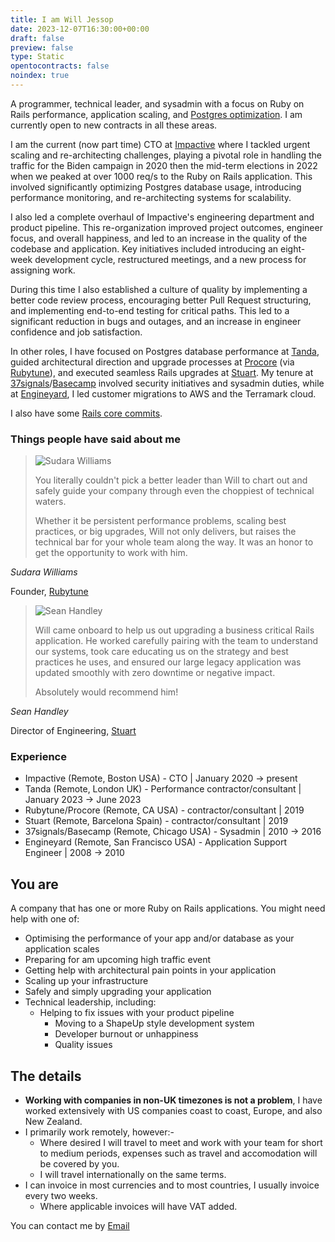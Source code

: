 ```yaml
---
title: I am Will Jessop
date: 2023-12-07T16:30:00+00:00
draft: false
preview: false
type: Static
opentocontracts: false
noindex: true
---
```


A programmer, technical leader, and sysadmin with a focus on Ruby on Rails performance, application scaling, and [Postgres optimization](https://willj.net/tags/performance/). I am currently open to new contracts in all these areas.

I am the current (now part time) CTO at [Impactive](https://www.impactive.io/) where I tackled urgent scaling and re-architecting challenges, playing a pivotal role in handling the traffic for the Biden campaign in 2020 then the mid-term elections in 2022 when we peaked at over 1000 req/s to the Ruby on Rails application. This involved significantly optimizing Postgres database usage, introducing performance monitoring, and re-architecting systems for scalability.

I also led a complete overhaul of Impactive's engineering department and product pipeline. This re-organization improved project outcomes, engineer focus, and overall happiness, and led to an increase in the quality of the codebase and application. Key initiatives included introducing an eight-week development cycle, restructured meetings, and a new process for assigning work.

During this time I also established a culture of quality by implementing a better code review process, encouraging better Pull Request structuring, and implementing end-to-end testing for critical paths. This led to a significant reduction in bugs and outages, and an increase in engineer confidence and job satisfaction.

In other roles, I have focused on Postgres database performance at [Tanda](https://www.tanda.co/), guided architectural direction and upgrade processes at [Procore](https://www.procore.com/) (via [Rubytune](https://rubytune.com)), and executed seamless Rails upgrades at [Stuart](https://stuart.com/). My tenure at [37signals](https://37signals.com/)/[Basecamp](https://basecamp.com/) involved security initiatives and sysadmin duties, while at [Engineyard](https://www.engineyard.com/), I led customer migrations to AWS and the Terramark cloud.

I also have some [Rails core commits](https://contributors.rubyonrails.org/contributors/will-jessop/commits).

### Things people have said about me

<testimonials>
  <testimonial>
    <blockquote>
			<img src="/about/hire-me/testimonial_photos/sudara.jpg" alt="Sudara Williams" class="testimonial-photo">
			<p>You literally couldn't pick a better leader than Will to chart out and safely guide your company through even the choppiest of technical waters.</p><p>Whether it be persistent performance problems, scaling best practices, or big upgrades, Will not only delivers, but raises the technical bar for your whole team along the way. It was an honor to get the opportunity to work with him.</p>
		</blockquote>
    <footer>
      <cite>Sudara Williams</cite>
      <p>Founder, <a href="https://rubytune.com">Rubytune</a></p>
    </footer>
  </testimonial>
	<testimonial>
    <blockquote>
			<img src="/about/hire-me/testimonial_photos/sean_handley.jpg" alt="Sean Handley" class="testimonial-photo">
			<p>Will came onboard to help us out upgrading a business critical Rails application. He worked carefully pairing with the team to understand our systems, took care educating us on the strategy and best practices he uses, and ensured our large legacy application was updated smoothly with zero downtime or negative impact.</p><p>Absolutely would recommend him!</p>
		</blockquote>
    <footer>
      <cite>Sean Handley</cite>
      <p>Director of Engineering, <a href="https://stuart.com/">Stuart</a></p>
    </footer>
  </testimonial>
</testimonials>

### Experience

- Impactive (Remote, Boston USA) - CTO | January 2020 -> present
- Tanda (Remote, London UK) - Performance contractor/consultant | January 2023 -> June 2023
- Rubytune/Procore (Remote, CA USA) - contractor/consultant | 2019
- Stuart (Remote, Barcelona Spain) - contractor/consultant | 2019
- 37signals/Basecamp (Remote, Chicago USA) - Sysadmin | 2010 -> 2016
- Engineyard (Remote, San Francisco USA) - Application Support Engineer | 2008 -> 2010

## You are

A company that has one or more Ruby on Rails applications. You might need help with one of:

- Optimising the performance of your app and/or database as your application scales
- Preparing for am upcoming high traffic event
- Getting help with architectural pain points in your application
- Scaling up your infrastructure
- Safely and simply upgrading your application
- Technical leadership, including:
  - Helping to fix issues with your product pipeline
	- Moving to a ShapeUp style development system
	- Developer burnout or unhappiness
	- Quality issues

## The details

- **Working with companies in non-UK timezones is not a problem**, I have worked extensively with US companies coast to coast, Europe, and also New Zealand.
- I primarily work remotely, however:-
	- Where desired I will travel to meet and work with your team for short to medium periods, expenses such as travel and accomodation will be covered by you.
	- I will travel internationally on the same terms.
- I can invoice in most currencies and to most countries, I usually invoice every two weeks.
  - Where applicable invoices will have VAT added.

You can contact me by <a href="mailto:will@willj.net">Email</a>
